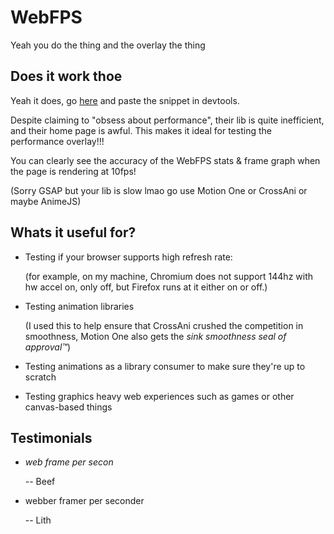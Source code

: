 # WebFPS

Yeah you do the thing and the overlay the thing

## Does it work thoe
Yeah it does, go [here](https://greensock.com) and paste the snippet in devtools.

Despite claiming to "obsess about performance",
their lib is quite inefficient, and their home page is awful.
This makes it ideal for testing the performance overlay!!!

You can clearly see the accuracy of the WebFPS stats & frame graph
when the page is rendering at 10fps!

(Sorry GSAP but your lib is slow lmao go use Motion One or CrossAni or maybe AnimeJS)

## Whats it useful for?
- Testing if your browser supports high refresh rate:
  
  (for example, on my machine, Chromium does not support 144hz with hw accel on,
  only off, but Firefox runs at it either on or off.)

- Testing animation libraries

  (I used this to help ensure that CrossAni crushed the competition in smoothness,
  Motion One also gets the *sink smoothness seal of approval:tm:*)

- Testing animations as a library consumer to make sure they're up to scratch

- Testing graphics heavy web experiences such as games or other canvas-based things

## Testimonials

- *web frame per secon*

  -- Beef

- webber framer per seconder

  -- Lith